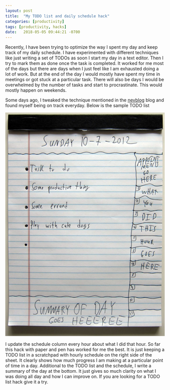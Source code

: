 ```yaml
---
layout: post
title:  "My TODO list and daily schedule hack"
categories: [productivity]
tags: [productivity, hacks]
date:   2018-05-05 09:44:21 -0700
---
```


Recently, I have been trying to optimize the way I spent my day and keep track of my daily schedule. I have experimented with different techniques like just writing a set of TODOs as soon I start my day in a text editor. Then I try to mark them as done once the task is completed. It worked for me most of the days but there are days when I just feel like I am exhausted doing a lot of work. But at the end of the day I would mostly have spent my time in meetings or got stuck at a particular task. There will also be days I would be overwhelmed by the number of tasks and start to procrastinate. This would mostly happen on weekends.

Some days ago, I tweaked the technique mentioned in the [nevblog](http://www.nevblog.com/to-do-list-how-to/) blog and found myself being on track everyday. Below is the sample TODO list

![TODO-list-sample](/img/to-do-list-sample.jpg)

I update the schedule column every hour about what I did that hour. So far this hack with paper and pen has worked for me the best. It is just keeping a TODO list in a scratchpad with hourly schedule on the right side of the sheet. It clearly shows how much progress I am making at a particular point of time in a day. Additional to the TODO list and the schedule, I write a summary of the day at the bottom. It just gives so much clarity on what I was doing all day and how I can improve on. If you are looking for a TODO list hack give it a try.

